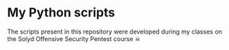# My Python scripts

The scripts present in this repository were developed during my classes on the Solyd Offensive Security Pentest course ☠
